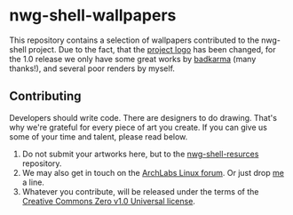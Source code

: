 # nwg-shell-wallpapers
This repository contains a selection of wallpapers contributed to the nwg-shell project. Due to the fact, that the [project logo](https://github.com/nwg-piotr/nwg-shell-resources/blob/master/resources/logo.svg) has been changed, for the 1.0 release we only have some great works by [badkarma](https://forum.archlabslinux.com/u/badkarma/summary) (many thanks!), and several poor renders by myself.

## Contributing

Developers should write code. There are designers to do drawing. That's why we're grateful for every piece of art you create. If you can give us some of your time and talent, please read below.

1. Do not submit your artworks here, but to the [nwg-shell-resurces](https://github.com/nwg-piotr/nwg-shell-resources/tree/master/wallpapers) repository.
2. We may also get in touch on the [ArchLabs Linux forum](https://forum.archlabslinux.com/t/nwg-shell-for-sway). Or just drop [me](https://github.com/nwg-piotr) a line.
3. Whatever you contribute, will be released under the terms of the [Creative Commons Zero v1.0 Universal license](https://github.com/nwg-piotr/nwg-shell-wallpapers/blob/main/LICENSE).
